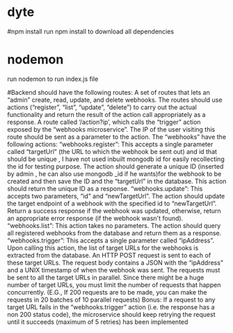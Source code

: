 # dyte
#npm install 
run npm install to download all dependencies
# nodemon
run nodemon to run index.js file


#Backend should have the following routes:
A set of routes that lets an “admin” create, read, update, and delete webhooks. The routes should use actions  (“register”, “list”, “update”, “delete”) to carry out the actual functionality and return the result of the action call appropriately as a response.
A route called ‘/action?ip’, which calls the “trigger” action exposed by the “webhooks microservice”. The IP of the user visiting this route should be sent as a parameter to the action.
The “webhooks”  have the following actions:
“webhooks.register”:
This accepts a single parameter called “targetUrl” (the URL to which the webhook be sent out) and id that should be unique , I have not used inbuilt mongodb id for easily recollecting the id for testing purpose.
The action should generate a unique ID (inserted by admin , he can also use mongodb _id if he wants)for the webhook to be created and then save the ID and the “targetUrl” in the database.
This action should return the unique ID as a response.
“webhooks.update”:
This accepts two parameters, “id” and “newTargetUrl”.
 The action should update the target endpoint of a webhook with the specified id to “newTargetUrl”.
Return a success response if the webhook was updated, otherwise, return an appropriate error response (if the webhook wasn't found).
“webhooks.list”:
This action takes no parameters.
The action should query all registered webhooks from the database and return them as a response.
“webhooks.trigger”: 
This accepts a single parameter called “ipAddress”.
Upon calling this action, the list of target URLs for the webhooks is extracted from the database.
An HTTP POST request is sent to each of these target URLs. The request body contains a JSON with the “ipAddress” and a UNIX timestamp of when the webhook was sent.
The requests must be sent to all the target URLs in parallel. Since there might be a huge number of target URLs, you must limit the number of requests that happen concurrently. (E.G., If 200 requests are to be made, you can make the requests in 20 batches of 10 parallel requests)
Bonus: 
If a request to any target URL fails in the “webhooks.trigger” action (i.e. the response has a non 200 status code), the microservice should keep retrying the request until it succeeds (maximum of 5 retries) has been implemented

